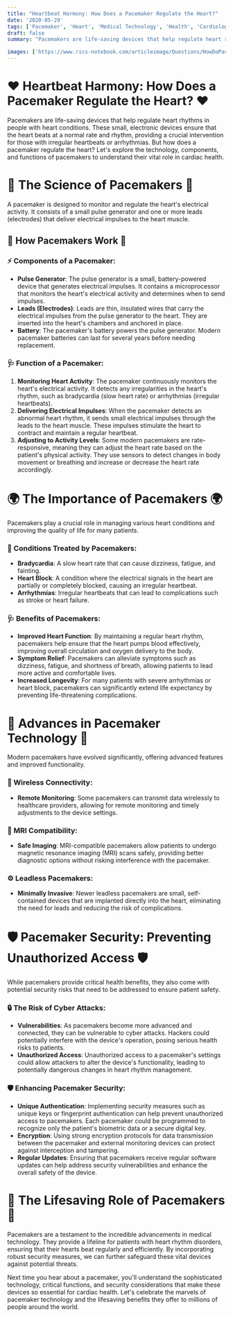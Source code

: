 ```yaml
---
title: "Heartbeat Harmony: How Does a Pacemaker Regulate the Heart?"
date: '2020-05-29'
tags: ['Pacemaker', 'Heart', 'Medical Technology', 'Health', 'Cardiology','Questions']
draft: false
summary: "Pacemakers are life-saving devices that help regulate heart rhythms. In this blog post, we explore how pacemakers work, their components, and how they ensure the heart beats properly."

images: ['https://www.rics-notebook.com/articleimage/Questions/HowDoPaceMakersWork.webp']
---
```


# ❤️ Heartbeat Harmony: How Does a Pacemaker Regulate the Heart? ❤️

Pacemakers are life-saving devices that help regulate heart rhythms in people with heart conditions. These small, electronic devices ensure that the heart beats at a normal rate and rhythm, providing a crucial intervention for those with irregular heartbeats or arrhythmias. But how does a pacemaker regulate the heart? Let's explore the technology, components, and functions of pacemakers to understand their vital role in cardiac health.

# 🔬 The Science of Pacemakers 🔬

A pacemaker is designed to monitor and regulate the heart's electrical activity. It consists of a small pulse generator and one or more leads (electrodes) that deliver electrical impulses to the heart muscle.

## 🧠 How Pacemakers Work 🧠

### ⚡ Components of a Pacemaker:
- **Pulse Generator**: The pulse generator is a small, battery-powered device that generates electrical impulses. It contains a microprocessor that monitors the heart's electrical activity and determines when to send impulses.
- **Leads (Electrodes)**: Leads are thin, insulated wires that carry the electrical impulses from the pulse generator to the heart. They are inserted into the heart's chambers and anchored in place.
- **Battery**: The pacemaker's battery powers the pulse generator. Modern pacemaker batteries can last for several years before needing replacement.

### 🩺 Function of a Pacemaker:
1. **Monitoring Heart Activity**: The pacemaker continuously monitors the heart's electrical activity. It detects any irregularities in the heart's rhythm, such as bradycardia (slow heart rate) or arrhythmias (irregular heartbeats).
2. **Delivering Electrical Impulses**: When the pacemaker detects an abnormal heart rhythm, it sends small electrical impulses through the leads to the heart muscle. These impulses stimulate the heart to contract and maintain a regular heartbeat.
3. **Adjusting to Activity Levels**: Some modern pacemakers are rate-responsive, meaning they can adjust the heart rate based on the patient's physical activity. They use sensors to detect changes in body movement or breathing and increase or decrease the heart rate accordingly.

# 🌍 The Importance of Pacemakers 🌍

Pacemakers play a crucial role in managing various heart conditions and improving the quality of life for many patients.

### 💓 Conditions Treated by Pacemakers:
- **Bradycardia**: A slow heart rate that can cause dizziness, fatigue, and fainting.
- **Heart Block**: A condition where the electrical signals in the heart are partially or completely blocked, causing an irregular heartbeat.
- **Arrhythmias**: Irregular heartbeats that can lead to complications such as stroke or heart failure.

### 🩺 Benefits of Pacemakers:
- **Improved Heart Function**: By maintaining a regular heart rhythm, pacemakers help ensure that the heart pumps blood effectively, improving overall circulation and oxygen delivery to the body.
- **Symptom Relief**: Pacemakers can alleviate symptoms such as dizziness, fatigue, and shortness of breath, allowing patients to lead more active and comfortable lives.
- **Increased Longevity**: For many patients with severe arrhythmias or heart block, pacemakers can significantly extend life expectancy by preventing life-threatening complications.

# 🌟 Advances in Pacemaker Technology 🌟

Modern pacemakers have evolved significantly, offering advanced features and improved functionality.

### 📡 Wireless Connectivity:
- **Remote Monitoring**: Some pacemakers can transmit data wirelessly to healthcare providers, allowing for remote monitoring and timely adjustments to the device settings.

### 🦠 MRI Compatibility:
- **Safe Imaging**: MRI-compatible pacemakers allow patients to undergo magnetic resonance imaging (MRI) scans safely, providing better diagnostic options without risking interference with the pacemaker.

### ⚙️ Leadless Pacemakers:
- **Minimally Invasive**: Newer leadless pacemakers are small, self-contained devices that are implanted directly into the heart, eliminating the need for leads and reducing the risk of complications.

# 🛡️ Pacemaker Security: Preventing Unauthorized Access 🛡️

While pacemakers provide critical health benefits, they also come with potential security risks that need to be addressed to ensure patient safety.

### 🔒 The Risk of Cyber Attacks:
- **Vulnerabilities**: As pacemakers become more advanced and connected, they can be vulnerable to cyber attacks. Hackers could potentially interfere with the device's operation, posing serious health risks to patients.
- **Unauthorized Access**: Unauthorized access to a pacemaker's settings could allow attackers to alter the device's functionality, leading to potentially dangerous changes in heart rhythm management.

### 🛡️ Enhancing Pacemaker Security:
- **Unique Authentication**: Implementing security measures such as unique keys or fingerprint authentication can help prevent unauthorized access to pacemakers. Each pacemaker could be programmed to recognize only the patient's biometric data or a secure digital key.
- **Encryption**: Using strong encryption protocols for data transmission between the pacemaker and external monitoring devices can protect against interception and tampering.
- **Regular Updates**: Ensuring that pacemakers receive regular software updates can help address security vulnerabilities and enhance the overall safety of the device.

# 🌟 The Lifesaving Role of Pacemakers 🌟

Pacemakers are a testament to the incredible advancements in medical technology. They provide a lifeline for patients with heart rhythm disorders, ensuring that their hearts beat regularly and efficiently. By incorporating robust security measures, we can further safeguard these vital devices against potential threats.

Next time you hear about a pacemaker, you'll understand the sophisticated technology, critical functions, and security considerations that make these devices so essential for cardiac health. Let's celebrate the marvels of pacemaker technology and the lifesaving benefits they offer to millions of people around the world.

